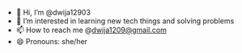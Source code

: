 - 👋 Hi, I’m @dwija12903
- 👀 I’m interested in learning new tech things and solving problems
- 📫 How to reach me @dwija1209@gmail.com
- 😄 Pronouns: she/her

<!---
dwija12903/dwija12903 is a ✨ special ✨ repository because its `README.md` (this file) appears on your GitHub profile.
You can click the Preview link to take a look at your changes.
--->
